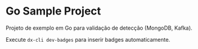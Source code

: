 # Go Sample Project

Projeto de exemplo em Go para validação de detecção (MongoDB, Kafka).

Execute `dx-cli dev-badges` para inserir badges automaticamente.
